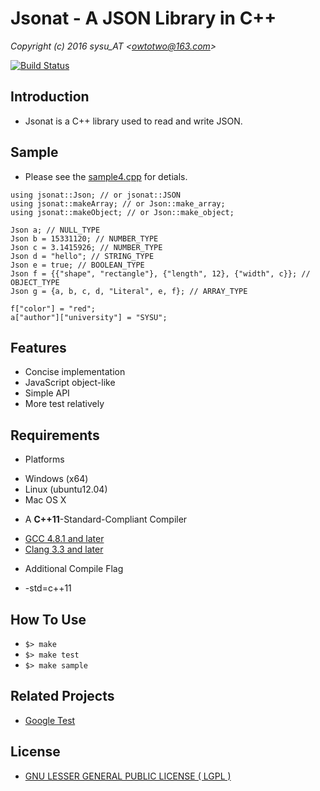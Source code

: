 # Jsonat - A JSON Library in C++ #
*Copyright (c) 2016 sysu_AT &lt;<owtotwo@163.com>&gt;*  

[![Build Status](https://travis-ci.org/owtotwo/jsonat.svg?branch=master)](https://travis-ci.org/owtotwo/jsonat)

## Introduction ##
* Jsonat is a C++ library used to read and write JSON.


## Sample ##
* Please see the [sample4.cpp](sample/sample4.cpp) for detials.
```
using jsonat::Json; // or jsonat::JSON
using jsonat::makeArray; // or Json::make_array;
using jsonat::makeObject; // or Json::make_object;

Json a; // NULL_TYPE
Json b = 15331120; // NUMBER_TYPE
Json c = 3.1415926; // NUMBER_TYPE
Json d = "hello"; // STRING_TYPE
Json e = true; // BOOLEAN_TYPE
Json f = {{"shape", "rectangle"}, {"length", 12}, {"width", c}}; // OBJECT_TYPE
Json g = {a, b, c, d, "Literal", e, f}; // ARRAY_TYPE

f["color"] = "red";
a["author"]["university"] = "SYSU";

```


## Features ##
* Concise implementation
* JavaScript object-like 
* Simple API
* More test relatively


## Requirements ##
+ Platforms
 - Windows (x64)
 - Linux (ubuntu12.04)
 - Mac OS X
 
+ A **C++11**-Standard-Compliant Compiler 
 - [GCC 4.8.1 and later](https://gcc.gnu.org/gcc-4.8/cxx0x_status.html)
 - [Clang 3.3 and later](http://clang.llvm.org/cxx_status.html)
 
+ Additional Compile Flag  
 - -std=c++11
 


## How To Use ##
* `$> make`  
* `$> make test`  
* `$> make sample`  


## Related Projects ##
* [Google Test](https://github.com/google/googletest)


## License ##
* [GNU LESSER GENERAL PUBLIC LICENSE ( LGPL )](LICENSE)